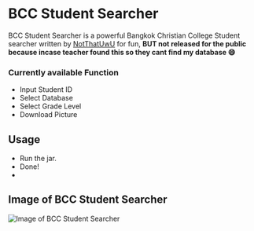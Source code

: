 # BCC Student Searcher
BCC Student Searcher is a powerful Bangkok Christian College Student searcher written by [NotThatUwU](https://github.com/NotThatUwU) for fun, **BUT not released for the public because incase teacher found this so they cant find my database 😄** 

### Currently available Function
* Input Student ID
* Select Database
* Select Grade Level
* Download Picture 

## Usage
- Run the jar.
- Done!
- 
## Image of BCC Student Searcher
![Image of BCC Student Searcher](https://cdn.discordapp.com/attachments/790037893057609798/842915402052010054/Screenshot_6.png)

